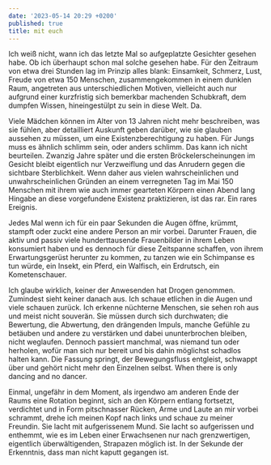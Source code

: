 ```yaml
---
date: '2023-05-14 20:29 +0200'
published: true
title: mit euch
---
```


Ich weiß nicht, wann ich das letzte Mal so aufgeplatzte Gesichter gesehen habe. Ob ich überhaupt schon mal solche gesehen habe. Für den Zeitraum von etwa drei Stunden lag im Prinzip alles blank: Einsamkeit, Schmerz, Lust, Freude von etwa 150 Menschen, zusammengekommen in einem dunklen Raum, angetreten aus unterschiedlichen Motiven, vielleicht auch nur aufgrund einer kurzfristig sich bemerkbar machenden Schubkraft, dem dumpfen Wissen, hineingestülpt zu sein in diese Welt. Da.

Viele Mädchen können im Alter von 13 Jahren nicht mehr beschreiben, was sie fühlen, aber detailliert Auskunft geben darüber, wie sie glauben aussehen zu müssen, um eine Existenzberechtigung zu haben. Für Jungs muss es ähnlich schlimm sein, oder anders schlimm. Das kann ich nicht beurteilen. Zwanzig Jahre später und die ersten Bröckelerscheinungen im Gesicht bleibt eigentlich nur Verzweiflung und das Anrudern gegen die sichtbare Sterblichkeit. Wenn daher aus vielen wahrscheinlichen und unwahrscheinlichen Gründen an einem verregneten Tag im Mai 150 Menschen mit ihrem wie auch immer gearteten Körpern einen Abend lang Hingabe an diese vorgefundene Existenz praktizieren, ist das rar. Ein rares Ereignis.

Jedes Mal wenn ich für ein paar Sekunden die Augen öffne, krümmt, stampft oder zuckt eine andere Person an mir vorbei. Darunter Frauen, die aktiv und passiv viele hunderttausende Frauenbilder in ihrem Leben konsumiert haben und es dennoch für diese Zeitspanne schaffen, von ihrem Erwartungsgerüst herunter zu kommen, zu tanzen wie ein Schimpanse es tun würde, ein Insekt, ein Pferd, ein Walfisch, ein Erdrutsch, ein Kometenschauer.

Ich glaube wirklich, keiner der Anwesenden hat Drogen genommen. Zumindest sieht keiner danach aus. Ich schaue etlichen in die Augen und viele schauen zurück. Ich erkenne nüchterne Menschen, sie sehen roh aus und meist nicht souverän. Sie müssen durch sich durchwaten; die Bewertung, die Abwertung, den drängenden Impuls, manche Gefühle zu betäuben und andere zu verstärken und dabei ununterbrochen bleiben, nicht weglaufen. Dennoch passiert manchmal, was niemand tun oder herholen, wofür man sich nur bereit und bis dahin möglichst schadlos halten kann. Die Fassung springt, der Bewegungsfluss entgleist, schwappt über und gehört nicht mehr den Einzelnen selbst. When there is only dancing and no dancer. 

Einmal, ungefähr in dem Moment, als irgendwo am anderen Ende der Raums eine Rotation beginnt, sich an den Körpern entlang fortsetzt, verdichtet und in Form pitschnasser Rücken, Arme und Laute an mir vorbei schrammt, drehe ich meinen Kopf nach links und schaue zu meiner Freundin. Sie lacht mit aufgerissenem Mund. Sie lacht so aufgerissen und enthemmt, wie es im Leben einer Erwachsenen nur nach grenzwertigen, eigentlich überwältigenden, Strapazen möglich ist. In der Sekunde der Erkenntnis, dass man nicht kaputt gegangen ist.
